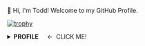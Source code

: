 👋 Hi, I'm Todd! Welcome to my GitHub Profile.

[![trophy](https://github-profile-trophy.vercel.app/?username=Bingmang)](https://github.com/ryo-ma/github-profile-trophy)

<details>
<summary><strong>PROFILE</strong>&nbsp&nbsp&nbsp&nbsp <-&nbsp CLICK ME!</summary> 
<div>

## 🔭 Working on ...

- 🎓 Master's degree at University of Science & Technology Beijing (Deep Learning, Computer Vision)
- 🔧 GUI application with PyQt5

## 🌱 Learning ...

- CMU 15-445/645 DATABASE SYSTEMS
- MIT 6.824
- The Linux Programming Interface: A Linux and UNIX System Programming Handbook
- Golang
- Rust

## 🔧 Worked at ...

- Software Engineer at Xiaomi.com (ETL, Spark, Scala, ELK)
- Software Engineer at JD.com (Node, Back-end, Devops)

## 📫 How to reach me

- 📮 todd.g@qq.com

</div>
</details>
